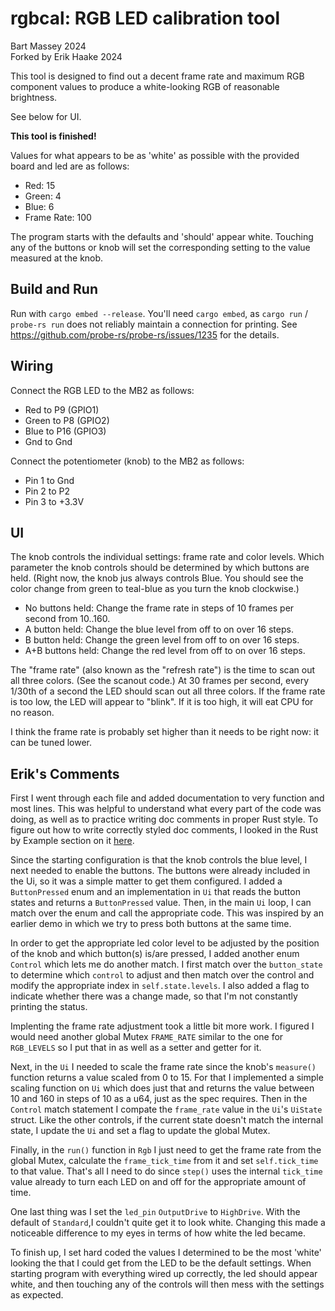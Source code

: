 # rgbcal: RGB LED calibration tool
Bart Massey 2024  
Forked by Erik Haake 2024

This tool is designed to find out a decent frame rate and
maximum RGB component values to produce a white-looking RGB
of reasonable brightness.

See below for UI.

**This tool is finished!**

Values for what appears to be as 'white' as possible with the provided board 
and led are as follows:

- Red: 15
- Green: 4
- Blue: 6
- Frame Rate: 100

The program starts with the defaults and 'should' appear white. Touching any
of the buttons or knob will set the corresponding setting to the value
measured at the knob.

## Build and Run

Run with `cargo embed --release`. You'll need `cargo embed`, as
`cargo run` / `probe-rs run` does not reliably maintain a
connection for printing. See
https://github.com/probe-rs/probe-rs/issues/1235 for the
details.

## Wiring

Connect the RGB LED to the MB2 as follows:

* Red to P9 (GPIO1)
* Green to P8 (GPIO2)
* Blue to P16 (GPIO3)
* Gnd to Gnd

Connect the potentiometer (knob) to the MB2 as follows:

* Pin 1 to Gnd
* Pin 2 to P2
* Pin 3 to +3.3V

## UI

The knob controls the individual settings: frame rate and
color levels. Which parameter the knob controls should be
determined by which buttons are held. (Right now, the knob
jus always controls Blue. You should see the color change
from green to teal-blue as you turn the knob clockwise.)

* No buttons held: Change the frame rate in steps of 10
  frames per second from 10..160.
* A button held: Change the blue level from off to on over
  16 steps.
* B button held: Change the green level from off to on over
  16 steps.
* A+B buttons held: Change the red level from off to on over
  16 steps.

The "frame rate" (also known as the "refresh rate") is the
time to scan out all three colors. (See the scanout code.)
At 30 frames per second, every 1/30th of a second the LED
should scan out all three colors. If the frame rate is too
low, the LED will appear to "blink". If it is too high, it
will eat CPU for no reason.

I think the frame rate is probably set higher than it needs
to be right now: it can be tuned lower.

## Erik's Comments

First I went through each file and added documentation to very function and most lines. This was helpful to understand what every part of the code was doing, as well as to practice writing doc comments in proper Rust style. To figure out how to write correctly styled doc comments, I looked in the Rust by Example section on it [here](https://doc.rust-lang.org/rust-by-example/meta/doc.html).

Since the starting configuration is that the knob controls the blue level, I next needed to enable the buttons. The buttons were already included in the Ui, so it was a simple matter to get them configured. I added a `ButtonPressed` enum and an implementation in `Ui` that reads the button states and returns a `ButtonPressed` value. Then, in the main `Ui` loop, I can match over the enum and call the appropriate code. This was inspired by an earlier demo in which we try to press both buttons at the same time. 

In order to get the appropriate led color level to be adjusted by the position of the knob and which button(s) is/are pressed, I added another enum `Control` which lets me do another match. I first match over the `button_state` to determine which `control` to adjust and then match over the control and modify the appropriate index in `self.state.levels`. I also added a flag to indicate whether there was a change made, so that I'm not constantly printing the status.

Implenting the frame rate adjustment took a little bit more work. I figured I would need another global Mutex `FRAME_RATE` similar to the one for `RGB_LEVELS` so I put that in as well as a setter and getter for it.

Next, in the `Ui` I needed to scale the frame rate since the knob's `measure()` function returns a value scaled from 0 to 15. For that I implemented a simple scaling function on `Ui` which does just that and returns the value between 10 and 160 in steps of 10 as a u64, just as the spec requires. Then in  the `Control` match statement I compate the `frame_rate` value in the `Ui`'s  `UiState` struct. Like the other controls, if the current state doesn't match the internal state, I update the `Ui` and set a flag to update the global Mutex.

Finally, in the `run()` function in `Rgb` I just need to get the frame rate from the global Mutex, calculate the `frame_tick_time` from it and set `self.tick_time` to that value. That's all I need to do since `step()` uses the internal `tick_time` value already to turn each LED on and off for the appropriate amount of time.

One last thing was I set the `led_pin` `OutputDrive` to `HighDrive`. With the default of `Standard`,I couldn't quite get it to look white. Changing this made a noticeable difference to my eyes in terms of how white the led became.

To finish up, I set hard coded the values I determined to be the most 'white' looking the that I could get from the LED to be the default settings. When starting program with everything wired up correctly, the led should appear white, and then touching any of the controls will then mess with the settings as expected.
